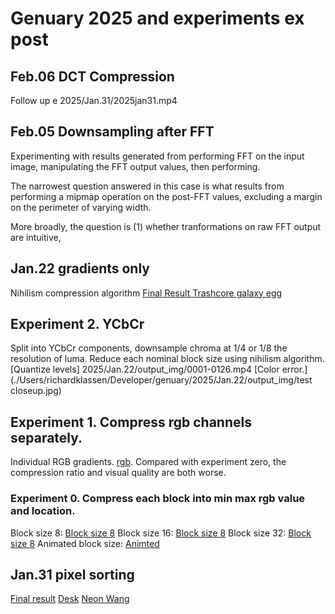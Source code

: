 # Genuary 2025 and experiments ex post

## Feb.06 DCT Compression
Follow up e
2025/Jan.31/2025jan31.mp4

## Feb.05 Downsampling after FFT
Experimenting with results generated from performing FFT on the input image, manipulating the FFT output values, then performing. 

The narrowest question answered in this case is what results from performing a mipmap operation on the post-FFT values, excluding a margin on the perimeter of varying width.

More broadly, the question is (1) whether tranformations on raw FFT output are intuitive, 

## Jan.22 gradients only
Nihilism compression algorithm
[Final Result Trashcore galaxy egg](.2025/Jan.22/galaxy_egg_f.webp)

## Experiment 2. YCbCr
Split into YCbCr components, downsample chroma at 1/4 or 1/8 the resolution of luma. Reduce each nominal block size using nihilism algorithm.
[Quantize levels] 2025/Jan.22/output_img/0001-0126.mp4
[Color error.](./Users/richardklassen/Developer/genuary/2025/Jan.22/output_img/test closeup.jpg)

## Experiment 1. Compress rgb channels separately.
Individual RGB gradients. [rgb](./2025/Jan.22/output_img/components-ethan.png). Compared with experiment zero, the compression ratio and visual quality are both worse.

### Experiment 0. Compress each block into min max rgb value and location.
Block size 8: [Block size 8](./2025/Jan.22/output_img/rgb_block_size_08.png)
Block size 16: [Block size 8](./2025/Jan.22/output_img/rgb_block_size_16.png)
Block size 32: [Block size 8](./2025/Jan.22/output_img/rgb_block_size_32.png)
Animated block size: [Animted](.2025/Jan.22/output_img/2025jan22_nihilism.gif)

## Jan.31 pixel sorting
[Final result](./2025/Jan.31/2025jan31.mp4)
[Desk](./2025/Jan.31/output/2025jan31.gif) 
[Neon Wang](./2025/Jan.31/output/2025jan31-neonuv.gif)
